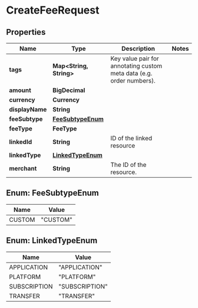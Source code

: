 

# CreateFeeRequest


## Properties

| Name | Type | Description | Notes |
|------------ | ------------- | ------------- | -------------|
|**tags** | **Map&lt;String, String&gt;** | Key value pair for annotating custom meta data (e.g. order numbers). |  |
|**amount** | **BigDecimal** |  |  |
|**currency** | **Currency** |  |  |
|**displayName** | **String** |  |  |
|**feeSubtype** | [**FeeSubtypeEnum**](#FeeSubtypeEnum) |  |  |
|**feeType** | **FeeType** |  |  |
|**linkedId** | **String** | ID of the linked resource |  |
|**linkedType** | [**LinkedTypeEnum**](#LinkedTypeEnum) |  |  |
|**merchant** | **String** | The ID of the resource. |  |



## Enum: FeeSubtypeEnum

| Name | Value |
|---- | -----|
| CUSTOM | &quot;CUSTOM&quot; |



## Enum: LinkedTypeEnum

| Name | Value |
|---- | -----|
| APPLICATION | &quot;APPLICATION&quot; |
| PLATFORM | &quot;PLATFORM&quot; |
| SUBSCRIPTION | &quot;SUBSCRIPTION&quot; |
| TRANSFER | &quot;TRANSFER&quot; |



